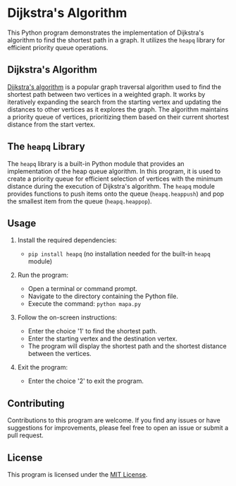# Dijkstra's Algorithm

This Python program demonstrates the implementation of Dijkstra's algorithm to find the shortest path in a graph. It utilizes the `heapq` library for efficient priority queue operations.

## Dijkstra's Algorithm

[Dijkstra's algorithm](https://en.wikipedia.org/wiki/Dijkstra%27s_algorithm) is a popular graph traversal algorithm used to find the shortest path between two vertices in a weighted graph. It works by iteratively expanding the search from the starting vertex and updating the distances to other vertices as it explores the graph. The algorithm maintains a priority queue of vertices, prioritizing them based on their current shortest distance from the start vertex.

## The `heapq` Library

The `heapq` library is a built-in Python module that provides an implementation of the heap queue algorithm. In this program, it is used to create a priority queue for efficient selection of vertices with the minimum distance during the execution of Dijkstra's algorithm. The `heapq` module provides functions to push items onto the queue (`heapq.heappush`) and pop the smallest item from the queue (`heapq.heappop`).

## Usage

1. Install the required dependencies:
   - `pip install heapq` (no installation needed for the built-in `heapq` module)

2. Run the program:
   - Open a terminal or command prompt.
   - Navigate to the directory containing the Python file.
   - Execute the command: `python mapa.py`

3. Follow the on-screen instructions:
   - Enter the choice '1' to find the shortest path.
   - Enter the starting vertex and the destination vertex.
   - The program will display the shortest path and the shortest distance between the vertices.

4. Exit the program:
   - Enter the choice '2' to exit the program.

## Contributing

Contributions to this program are welcome. If you find any issues or have suggestions for improvements, please feel free to open an issue or submit a pull request.

## License

This program is licensed under the [MIT License](LICENSE).
